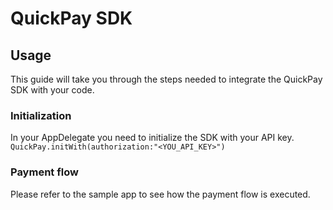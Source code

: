 # QuickPay SDK

## Usage
This guide will take you through the steps needed to integrate the QuickPay SDK with your code.

### Initialization
In your AppDelegate you need to initialize the SDK with your API key.
`QuickPay.initWith(authorization:"<YOU_API_KEY>")`

### Payment flow
Please refer to the sample app to see how the payment flow is executed.
